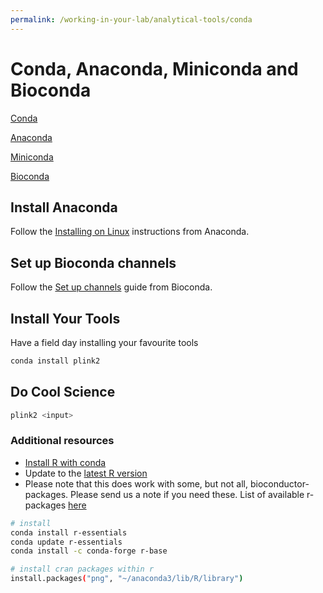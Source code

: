 ```yaml
---
permalink: /working-in-your-lab/analytical-tools/conda
---
```


# Conda, Anaconda, Miniconda and Bioconda

[Conda](https://conda.io/en/latest/)

[Anaconda](https://docs.anaconda.com/anaconda/)

[Miniconda](https://conda.io/en/latest/miniconda.html)

[Bioconda](https://bioconda.github.io)

## Install Anaconda

Follow the [Installing on Linux](https://docs.anaconda.com/anaconda/install/linux/#installation) instructions from Anaconda.

## Set up Bioconda channels

Follow the [Set up channels](https://bioconda.github.io/user/install.html#set-up-channels) guide from Bioconda.

## Install Your Tools

Have a field day installing your favourite tools

```bash
conda install plink2
```

## Do Cool Science

```bash
plink2 <input>
```

### Additional resources

- [Install R with conda](https://conda.io/docs/user-guide/tasks/use-r-with-conda.html)
- Update to the [latest R version](https://anaconda.org/conda-forge/r-base)
- Please note that this does work with some, but not all, bioconductor-packages. Please send us a note if you need these. List of available r-packages [here](https://repo.continuum.io/pkgs/r/linux-64/)

```bash
# install
conda install r-essentials
conda update r-essentials
conda install -c conda-forge r-base

# install cran packages within r
install.packages("png", "~/anaconda3/lib/R/library")
```
